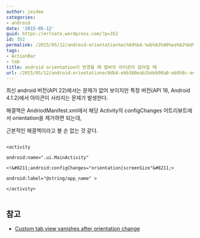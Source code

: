 ```yaml
---
author: jeidee
categories:
- android
date: '2015-05-12'
guid: https://erlnote.wordpress.com/?p=352
id: 352
permalink: /2015/05/12/android-orientation%ec%9d%b4-%eb%b3%80%ea%b2%bd%eb%90%a0-%eb%95%8c-%ed%83%ad%eb%b0%94%ec%9d%98-%ec%95%84%ec%9d%b4%ec%bd%98%ec%9d%b4-%ec%97%86%ec%96%b4%ec%a7%88-%eb%95%8c/
tags:
- ActionBar
- tab
title: android orientation이 변경될 때 탭바의 아이콘이 없어질 때
url: /2015/05/12/android-orientationec9db4-ebb380eab2bdeb90a0-eb958c-ed83adebb094ec9d98-ec9584ec9db4ecbd98ec9db4-ec9786ec96b4eca788-eb958c
---
```


최신 android 버전(API 22)에서는 문제가 없어 보이지만 특정 버전(API 16, Android 4.1.2)에서 아이콘이 사라지는 문제가 발생한다.

해결책은 AndriodManifest.xml에서 해당 Activity의 configChanges 어트리뷰트에서 orientation을 제거하면 되는데,
  
근본적인 해결책이라고 볼 순 없는 것 같다.

```
          
<activity
              
android:name=".ui.MainActivity"
              
<!&#8211;android:configChanges="orientation|screenSize"&#8211;>
              
android:label="@string/app_name" >
          
</activity>
  
```

## 참고

  * [Custom tab view vanishes after orientation change](https://github.com/JakeWharton/ActionBarSherlock/issues/365)